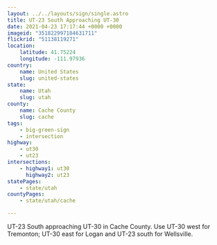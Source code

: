 ```yaml
---
layout: ../../layouts/sign/single.astro
title: UT-23 South Approaching UT-30
date: 2021-04-23 17:17:44 +0000 +0000
imageid: "351822997184631711"
flickrid: "51138119271"
location:
    latitude: 41.75224
    longitude: -111.97936
country:
    name: United States
    slug: united-states
state:
    name: Utah
    slug: utah
county:
    name: Cache County
    slug: cache
tags:
    - big-green-sign
    - intersection
highway:
    - ut30
    - ut23
intersections:
    - highway1: ut30
      highway2: ut23
statePages:
    - state/utah
countyPages:
    - state/utah/cache

---
```

UT-23 South approaching UT-30 in Cache County.  Use UT-30 west for Tremonton; UT-30 east for Logan and UT-23 south for Wellsville.